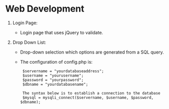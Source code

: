 # Web Development
1. Login Page: 
   - Login page that uses jQuery to validate.
   
2. Drop Down List: 
   - Drop-down selection which options are generated from a SQL query.
   - The configuration of config.php is: 
   
          $servername = "yourdatabaseaddress";
          $username = "yourusername";
          $password = "yourpassword";
          $dbname = "yourdatabasename";

          The syntax below is to establish a connection to the database
          $mysql = mysqli_connect($servername, $username, $password, $dbname);
